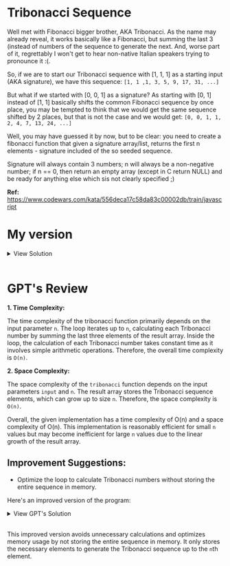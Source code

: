 # Tribonacci Sequence

Well met with Fibonacci bigger brother, AKA Tribonacci.
As the name may already reveal, it works basically like a Fibonacci, but summing the last 3
(instead of numbers of the sequence to generate the next. And, worse part of it, regrettably I won't get to hear non-native Italian speakers trying to pronounce it :(.

So, if we are to start our Tribonacci sequence with [1, 1, 1] as a starting input (AKA signature), we have this sequence: `[1, 1 ,1, 3, 5, 9, 17, 31, ...]`

But what if we started with [0, 0, 1] as a signature? As starting with [0, 1] instead of [1, 1] basically shifts the common Fibonacci sequence by once place, you may be tempted to think that we would get the same sequence shifted by 2 places, but that is not the case and we would get:
`[0, 0, 1, 1, 2, 4, 7, 13, 24, ...]`

Well, you may have guessed it by now, but to be clear: you need to create a fibonacci function that given a signature array/list, returns the first n elements - signature included of the so seeded sequence.

Signature will always contain 3 numbers; n will always be a non-negative number; if n == 0, then return an empty array (except in C return NULL) and be ready for anything else which sis not clearly specified ;)

**Ref:** https://www.codewars.com/kata/556deca17c58da83c00002db/train/javascript

# My version

<details>
<summary>View Solution</summary>

```javascript
function tribonacci(input, n) {
  if (n === 0) return [];

  let result = input;
  let appendIdx = input.length;

  if (n <= appendIdx) {
    return result.slice(0, n);
  }

  for (let i = 0; i < n && appendIdx < n; i++, appendIdx++) {
    const tribonacciNum =
      result[appendIdx - 1] + result[appendIdx - 2] + result[appendIdx - 3];
    result.push(tribonacciNum);
  }

  return result;
}
```

</details>
<br >

# GPT's Review

**1. Time Complexity:**

The time complexity of the tribonacci function primarily depends on the input parameter `n`.
The loop iterates up to `n`, calculating each Tribonacci number by summing the last three elements of the result array.
Inside the loop, the calculation of each Tribonacci number takes constant time as it involves simple arithmetic operations.
Therefore, the overall time complexity is `O(n)`.

**2. Space Complexity:**

The space complexity of the `tribonacci` function depends on the input parameters `input` and `n`.
The result array stores the Tribonacci sequence elements, which can grow up to size `n`.
Therefore, the space complexity is `O(n)`.

Overall, the given implementation has a time complexity of O(n) and a space complexity of O(n). This implementation is reasonably efficient for small `n` values but may become inefficient for large `n` values due to the linear growth of the result array.

## Improvement Suggestions:

- Optimize the loop to calculate Tribonacci numbers without storing the entire sequence in memory.

Here's an improved version of the program:

<details>
<summary>View GPT's Solution</summary>

```javascript
function tribonacci(input, n) {
  if (n === 0) return [];
  if (n <= 3) return input.slice(0, n);

  const result = [...input];

  for (let i = input.length; i < n; i++) {
    const nextTribonacci = result[i - 1] + result[i - 2] + result[i - 3];
    result.push(nextTribonacci);
  }

  return result;
}
```

</details>
<br >

This improved version avoids unnecessary calculations and optimizes memory usage by not storing the entire sequence in memory. It only stores the necessary elements to generate the Tribonacci sequence up to the `n`th element.
